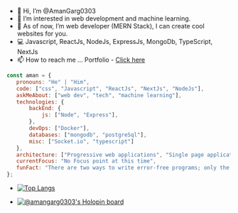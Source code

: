 - 👋 Hi, I’m @AmanGarg0303
- 👀 I’m interested in web development and machine learning.
- 🌱 As of now, I’m web developer (MERN Stack), I can create cool websites for you.
- 💻 Javascript, ReactJs, NodeJs, ExpressJs, MongoDb, TypeScript, NextJs
- 📫 How to reach me ... Portfolio - [Click here](https://amangarg-portfolio-blog.vercel.app/)

 ```javascript
const aman = {
    pronouns: "He" | "Him",
    code: ["css", "Javascript", "ReactJs", "NextJs", "NodeJs"],
    askMeAbout: ["web dev", "tech", "machine learning"],
    technologies: {
        backEnd: {
            js: ["Node", "Express"],
        },
        devOps: ["Docker"],
        databases: ["mongodb", "postgreSql"],
        misc: ["Socket.io", "typescript"]
    },
    architecture: ["Progressive web applications", "Single page applications"],
    currentFocus: "No Focus point at this time",
    funFact: "There are two ways to write error-free programs; only the third one works"
};
```
  
- [![Top Langs](https://github-readme-stats.vercel.app/api/top-langs/?username=AmanGarg0303&layout=donut)](https://github.com/AmanGarg0303/github-readme-stats)
  
- [![@amangarg0303's Holopin board](https://holopin.me/amangarg0303)](https://holopin.io/@amangarg0303)

<!---

<p align="left">
  <img
    src="https://komarev.com/ghpvc/?username=AmanGarg0303"
    alt="amangarg"
  />
</p>

![Aman's GitHub stats](https://github-readme-stats.vercel.app/api?username=AmanGarg0303&show_icons=true)

--->

<!---
AmanGarg0303/AmanGarg0303 is a ✨ special ✨ repository because its `README.md` (this file) appears on your GitHub profile.
You can click the Preview link to take a look at your changes.
--->
